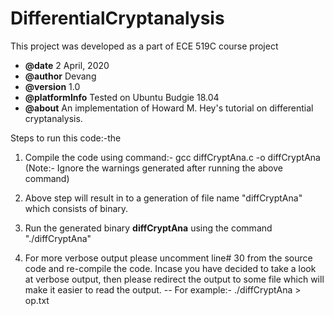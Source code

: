 # DifferentialCryptanalysis
This project was developed as a part of ECE 519C course project
*   **@date**           2 April, 2020
*   **@author**         Devang
*   **@version**        1.0
*   **@platformInfo**   Tested on Ubuntu Budgie 18.04
*   **@about**          An implementation of Howard M. Hey's tutorial on differential cryptanalysis.

Steps to run this code:-the
1) Compile the code using command:- gcc diffCryptAna.c -o diffCryptAna
(Note:- Ignore the warnings generated after running the above command)

2) Above step will result in to a generation of file name "diffCryptAna" which consists of binary. 

3) Run the generated binary **diffCryptAna** using the command "./diffCryptAna"

4) For more verbose output please uncomment line# 30 from the source code and re-compile the code. Incase you have decided to take a look at verbose output, then please redirect the output to some file which will make it easier to read the output. 
    -- For example:- ./diffCryptAna > op.txt
